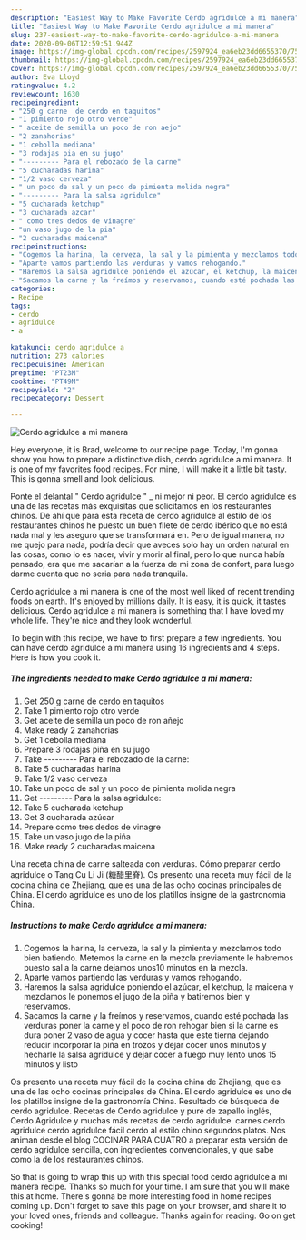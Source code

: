 ```yaml
---
description: "Easiest Way to Make Favorite Cerdo agridulce a mi manera"
title: "Easiest Way to Make Favorite Cerdo agridulce a mi manera"
slug: 237-easiest-way-to-make-favorite-cerdo-agridulce-a-mi-manera
date: 2020-09-06T12:59:51.944Z
image: https://img-global.cpcdn.com/recipes/2597924_ea6eb23dd6655370/751x532cq70/cerdo-agridulce-a-mi-manera-foto-principal.jpg
thumbnail: https://img-global.cpcdn.com/recipes/2597924_ea6eb23dd6655370/751x532cq70/cerdo-agridulce-a-mi-manera-foto-principal.jpg
cover: https://img-global.cpcdn.com/recipes/2597924_ea6eb23dd6655370/751x532cq70/cerdo-agridulce-a-mi-manera-foto-principal.jpg
author: Eva Lloyd
ratingvalue: 4.2
reviewcount: 1630
recipeingredient:
- "250 g carne  de cerdo en taquitos"
- "1 pimiento rojo otro verde"
- " aceite de semilla un poco de ron aejo"
- "2 zanahorias"
- "1 cebolla mediana"
- "3 rodajas pia en su jugo"
- "--------- Para el rebozado de la carne"
- "5 cucharadas harina"
- "1/2 vaso cerveza"
- " un poco de sal y un poco de pimienta molida negra"
- "--------- Para la salsa agridulce"
- "5 cucharada ketchup"
- "3 cucharada azcar"
- " como tres dedos de vinagre"
- "un vaso jugo de la pia"
- "2 cucharadas maicena"
recipeinstructions:
- "Cogemos la harina, la cerveza, la sal y la pimienta y mezclamos todo bien batiendo. Metemos la carne en la mezcla previamente le habremos puesto sal a la carne dejamos unos10 minutos en la mezcla."
- "Aparte vamos partiendo las verduras y vamos rehogando."
- "Haremos la salsa agridulce poniendo el azúcar, el ketchup, la maicena y mezclamos le ponemos el jugo de la piña y batiremos bien y reservamos."
- "Sacamos la carne y la freímos y reservamos, cuando esté pochada las verduras poner la carne y el poco de ron rehogar bien si la carne es dura poner 2 vaso de agua y cocer hasta que este tierna  dejando reducir incorporar la piña en trozos y dejar cocer unos minutos y hecharle la salsa agridulce y dejar cocer a fuego muy lento unos 15 minutos y listo"
categories:
- Recipe
tags:
- cerdo
- agridulce
- a

katakunci: cerdo agridulce a 
nutrition: 273 calories
recipecuisine: American
preptime: "PT23M"
cooktime: "PT49M"
recipeyield: "2"
recipecategory: Dessert

---
```



![Cerdo agridulce a mi manera](https://img-global.cpcdn.com/recipes/2597924_ea6eb23dd6655370/751x532cq70/cerdo-agridulce-a-mi-manera-foto-principal.jpg)

Hey everyone, it is Brad, welcome to our recipe page. Today, I'm gonna show you how to prepare a distinctive dish, cerdo agridulce a mi manera. It is one of my favorites food recipes. For mine, I will make it a little bit tasty. This is gonna smell and look delicious.

Ponte el delantal &#34; Cerdo agridulce &#34; _ ni mejor ni peor. El cerdo agridulce es una de las recetas más exquisitas que solicitamos en los restaurantes chinos. De ahí que para esta receta de cerdo agridulce al estilo de los restaurantes chinos he puesto un buen filete de cerdo ibérico que no está nada mal y les aseguro que se transformará en. Pero de igual manera, no me quejo para nada, podría decir que aveces solo hay un orden natural en las cosas, como lo es nacer, vivir y morir al final, pero lo que nunca había pensado, era que me sacarían a la fuerza de mi zona de confort, para luego darme cuenta que no seria para nada tranquila.

Cerdo agridulce a mi manera is one of the most well liked of recent trending foods on earth. It's enjoyed by millions daily. It is easy, it is quick, it tastes delicious. Cerdo agridulce a mi manera is something that I have loved my whole life. They're nice and they look wonderful.


To begin with this recipe, we have to first prepare a few ingredients. You can have cerdo agridulce a mi manera using 16 ingredients and 4 steps. Here is how you cook it.

<!--inarticleads1-->

##### The ingredients needed to make Cerdo agridulce a mi manera:

1. Get 250 g carne  de cerdo en taquitos
1. Take 1 pimiento rojo otro verde
1. Get  aceite de semilla un poco de ron añejo
1. Make ready 2 zanahorias
1. Get 1 cebolla mediana
1. Prepare 3 rodajas piña en su jugo
1. Take --------- Para el rebozado de la carne:
1. Take 5 cucharadas harina
1. Take 1/2 vaso cerveza
1. Take  un poco de sal y un poco de pimienta molida negra
1. Get --------- Para la salsa agridulce:
1. Take 5 cucharada ketchup
1. Get 3 cucharada azúcar
1. Prepare  como tres dedos de vinagre
1. Take un vaso jugo de la piña
1. Make ready 2 cucharadas maicena


Una receta china de carne salteada con verduras. Cómo preparar cerdo agridulce o Tang Cu Li Ji (糖醋里脊). Os presento una receta muy fácil de la cocina china de Zhejiang, que es una de las ocho cocinas principales de China. El cerdo agridulce es uno de los platillos insigne de la gastronomía China. 

<!--inarticleads2-->

##### Instructions to make Cerdo agridulce a mi manera:

1. Cogemos la harina, la cerveza, la sal y la pimienta y mezclamos todo bien batiendo. Metemos la carne en la mezcla previamente le habremos puesto sal a la carne dejamos unos10 minutos en la mezcla.
1. Aparte vamos partiendo las verduras y vamos rehogando.
1. Haremos la salsa agridulce poniendo el azúcar, el ketchup, la maicena y mezclamos le ponemos el jugo de la piña y batiremos bien y reservamos.
1. Sacamos la carne y la freímos y reservamos, cuando esté pochada las verduras poner la carne y el poco de ron rehogar bien si la carne es dura poner 2 vaso de agua y cocer hasta que este tierna  dejando reducir incorporar la piña en trozos y dejar cocer unos minutos y hecharle la salsa agridulce y dejar cocer a fuego muy lento unos 15 minutos y listo


Os presento una receta muy fácil de la cocina china de Zhejiang, que es una de las ocho cocinas principales de China. El cerdo agridulce es uno de los platillos insigne de la gastronomía China. Resultado de búsqueda de cerdo agridulce. Recetas de Cerdo agridulce y puré de zapallo inglés, Cerdo Agridulce y muchas más recetas de cerdo agridulce. carnes cerdo agridulce cerdo agridulce fácil cerdo al estilo chino segundos platos. Nos animan desde el blog COCINAR PARA CUATRO a preparar esta versión de cerdo agridulce sencilla, con ingredientes convencionales, y que sabe como la de los restaurantes chinos. 

So that is going to wrap this up with this special food cerdo agridulce a mi manera recipe. Thanks so much for your time. I am sure that you will make this at home. There's gonna be more interesting food in home recipes coming up. Don't forget to save this page on your browser, and share it to your loved ones, friends and colleague. Thanks again for reading. Go on get cooking!

